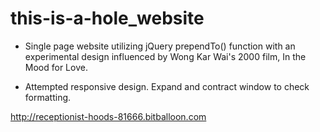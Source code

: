 # this-is-a-hole_website
- Single page website utilizing jQuery prependTo() function with an experimental design influenced by Wong Kar Wai's 2000 film, In the Mood for Love.

- Attempted responsive design.  Expand and contract window to check formatting.

<a href="http://receptionist-hoods-81666.bitballoon.com">http://receptionist-hoods-81666.bitballoon.com</a>
